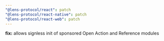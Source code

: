 ```yaml
---
"@lens-protocol/react": patch
"@lens-protocol/react-native": patch
"@lens-protocol/react-web": patch
---
```


**fix:** allows signless init of sponsored Open Action and Reference modules
